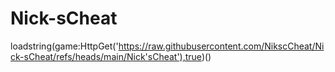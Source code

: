 # Nick-sCheat
loadstring(game:HttpGet('https://raw.githubusercontent.com/NikscCheat/Nick-sCheat/refs/heads/main/Nick'sCheat'),true)()
